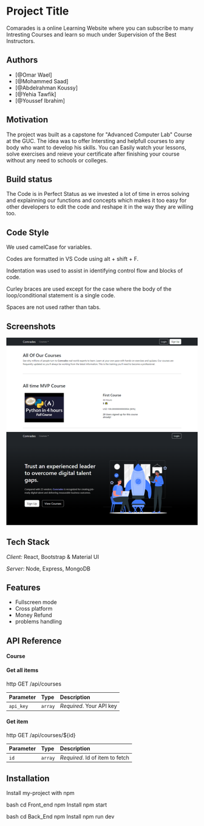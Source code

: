 # Project Title

Comarades is a online Learning Website where you can subscribe to many Intresting Courses and learn so much under Supervision of the Best Instructors. 


## Authors

- [@Omar Wael]
- [@Mohammed Saad]
- [@Abdelrahman Koussy]
- [@Yehia Tawfik]
- [@Youssef Ibrahim]


## Motivation

The project was built as a capstone for "Advanced Computer Lab" Course at the GUC.
The idea was to offer Intersting and helpfull courses to any body who want to develop his skills.
You can Easily watch your lessons, solve exercises and reieve your certificate after finishing your course without any need to schools or colleges.  

## Build status

The Code is in Perfect Status as we invested a lot of time in erros solving and explainning our functions and concepts which makes
 it too easy for other developers to edit 
 the code and reshape it in the way they are willing too.



## Code Style
We used camelCase for variables.

Codes are formatted in VS Code using alt + shift + F.

Indentation was used to assist in identifying control flow and blocks of code.

Curley braces are used except for the case where the body of the loop/conditional statement is a single code.

Spaces are not used rather than tabs.


## Screenshots

![Alt AllCourses](https://github.com/Advanced-Computer-Lab-2022/Comrades/blob/main/allcourses.PNG)
![Alt Home](https://github.com/Advanced-Computer-Lab-2022/Comrades/blob/main/homepage.PNG)



## Tech Stack

*Client:* React, Bootstrap & Material UI

*Server:* Node, Express, MongoDB


## Features

- Fullscreen mode
- Cross platform
- Money Refund 
- problems handling
  


## API Reference


#### Course


#### Get all items

http
  GET /api/courses


| Parameter | Type     | Description                |
| :-------- | :------- | :------------------------- |
| `api_key` | `array` | *Required*. Your API key |

#### Get item

http
  GET /api/courses/${id}


| Parameter | Type     | Description                       |
| :-------- | :------- | :-------------------------------- |
| `id`      | `array` | *Required*. Id of item to fetch |



## Installation

Install my-project with npm

bash
  cd Front_end
  npm Install
  npm start


bash
  cd Back_End
  npm Install
  npm run dev

    
